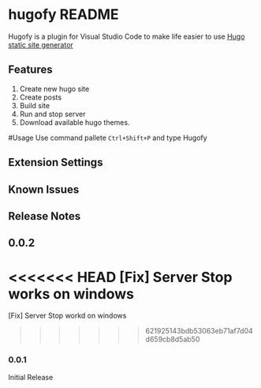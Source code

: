 # hugofy README

Hugofy is a plugin for Visual Studio Code to make life easier to use [Hugo static site generator](http://gohugo.io)


## Features
1. Create new hugo site
2. Create posts
3. Build site
4. Run and stop server
5. Download available hugo themes.

#Usage
Use command pallete ```Ctrl+Shift+P``` and type Hugofy

## Extension Settings

## Known Issues

## Release Notes

## 0.0.2
<<<<<<< HEAD
[Fix] Server Stop works on windows
=======
[Fix] Server Stop workd on windows
>>>>>>> 621925143bdb53063eb71af7d04d659cb8d5ab50

### 0.0.1

Initial Release
